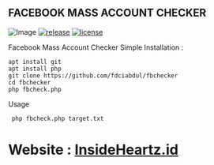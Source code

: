 ## FACEBOOK MASS ACCOUNT CHECKER

![Image](https://raw.githubusercontent.com/fdciabdul/fbchecker/master/ss.png)
[![release](https://img.shields.io/github/release/fdciabdul/WiFiID.svg)](https://github.com/fdciabdul/fbchecker/releases/)
[![license](https://img.shields.io/github/license/dwisiswant0/WiFiID.svg)](https://github.com/fdciabdul/fbchecker/blob/master/LICENSE)

Facebook Mass Account Checker Simple
Installation :
```
apt install git
apt install php
git clone https://github.com/fdciabdul/fbchecker
cd fbchecker
php fbcheck.php
```

Usage
```
 php fbcheck.php target.txt
```

# Website : [InsideHeartz.id](https://insideheartz.id)
